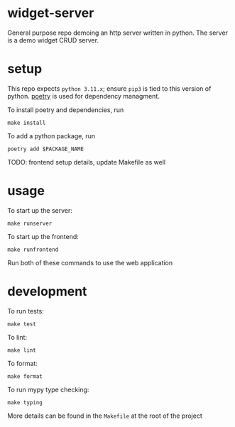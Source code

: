 # widget-server

General purpose repo demoing an http server written in python. The server is a demo widget CRUD server.

# setup

This repo expects `python 3.11.x`; ensure `pip3` is tied to this version of python.
[poetry](https://python-poetry.org/) is used for dependency managment.

To install poetry and dependencies, run
```
make install
```

To add a python package, run

```
poetry add $PACKAGE_NAME
```

TODO: frontend setup details, update Makefile as well

# usage

To start up the server:
```
make runserver
```

To start up the frontend:
```
make runfrontend
```

Run both of these commands to use the web application

# development

To run tests:
```
make test
```

To lint:
```
make lint
```

To format:
```
make format
```

To run mypy type checking:
```
make typing
```

More details can be found in the `Makefile` at the root of the project
